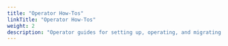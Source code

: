 ```yaml
---
title: "Operator How-Tos"
linkTitle: "Operator How-Tos"
weight: 2
description: "Operator guides for setting up, operating, and migrating Spinnaker components."
---
```

